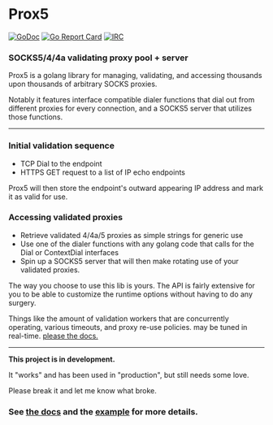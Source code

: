 # Prox5

[![GoDoc](https://godoc.org/git.tcp.direct/kayos/Prox5?status.svg)](https://godoc.org/git.tcp.direct/kayos/Prox5) [![Go Report Card](https://goreportcard.com/badge/github.com/yunginnanet/Prox5)](https://goreportcard.com/report/github.com/yunginnanet/Prox5) [![IRC](https://img.shields.io/badge/ircd.chat-%23tcpdirect-blue.svg)](ircs://ircd.chat:6697/#tcpdirect)

### SOCKS5/4/4a validating proxy pool + server


  
Prox5 is a golang library for managing, validating, and accessing thousands upon thousands of arbitrary SOCKS proxies.

Notably it features interface compatible dialer functions that dial out from different proxies for every connection, and a SOCKS5 server that utilizes those functions.

---

### Initial validation sequence  
  
- TCP Dial to the endpoint
- HTTPS GET request to a list of IP echo endpoints
  
Prox5 will then store the endpoint's outward appearing IP address and mark it as valid for use.  
  

### Accessing validated proxies

 
 - Retrieve validated 4/4a/5 proxies as simple strings for generic use
 - Use one of the dialer functions with any golang code that calls for the Dial or ContextDial interfaces
 - Spin up a SOCKS5 server that will then make rotating use of your validated proxies.
 

 
The way you choose to use this lib is yours. The API is fairly extensive for you to be able to customize the runtime options without having to do any surgery.   
  
  Things like the amount of validation workers that are concurrently operating, various timeouts, and proxy re-use policies. may be tuned in real-time. [please the docs.](https://pkg.go.dev/git.tcp.direct/kayos/Prox5)

 ---
 
**This project is in development.** 

It "works" and has been used in "production", but still needs some love.

Please break it and let me know what broke.

### **See [the docs](https://pkg.go.dev/git.tcp.direct/kayos/Prox5) and the [example](example/main.go) for more details.**
